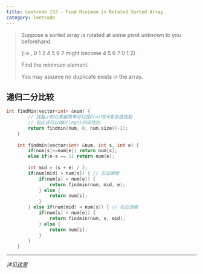 ```yaml
---
title: Leetcode 153 - Find Minimum in Rotated Sorted Array
category: leetcode
---
```


> Suppose a sorted array is rotated at some pivot unknown to you beforehand.
>
> (i.e., 0 1 2 4 5 6 7 might become 4 5 6 7 0 1 2).
>
> Find the minimum element.
>
> You may assume no duplicate exists in the array.

## 递归二分比较

```cpp
int findMin(vector<int> &num) {
        // 找最小的元素最简单可以在O(n)时间复杂度找到
        // 但应该可以用O(logn)时间找到
        return findmin(num, 0, num.size()-1);
    }
    
    int findmin(vector<int> &num, int s, int e) {
        if(num[s]<=num[e]) return num[s];
        else if(e-s == 1) return num[e];
        
        int mid = (s + e) / 2;
        if(num[mid] > num[s]) { // 左边递增
            if(num[s] > num[e]) {
                return findmin(num, mid, e);
            } else {
                return num[s];
            }
        } else if(num[mid] < num[s]) { // 右边递增
            if(num[s] > num[e]) {
                return findmin(num, s, mid);
            } else {
                return num[s];
            }
        }
    }
```

---
*详见[这里](https://leetcode.com/submissions/detail/23945660/)*

